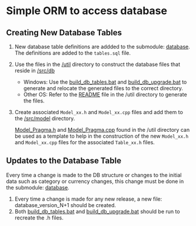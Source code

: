 Simple ORM to access database
=============================

Creating New Database Tables
----------------------------
1. New database table definitions are addded to the submodule: [database].
   The definitions are added to the `tables.sql` file.
2. Use the files in the [/util] directory to construct the database files
   that reside in [/src/db]

   * Windows: Use the [build_db_tables.bat] and [build_db_upgrade.bat]
     to generate and relocate the generated files to the correct directory.
   * Other OS: Refer to the [README] file in the /util directory to
     generate the files.

3. Create associated `Model_xx.h` and `Model_xx.cpp` files and add them
   to the [/src/model] directory.

   [Model_Pragma.h] and [Model_Pragma.cpp] found in the /util directory
   can be used as a template to help in the construction of the new
   `Model_xx.h` and `Model_xx.cpp` files for the associated
   `Table_xx.h` files.

Updates to the Database Table
-----------------------------
Every time a change is made to the DB structure or changes to the initial
data such as category or currency changes, this change must be done in
the submodule: [database].

1. Every time a change is made for any new release, a new file:
   database_version_N+1 should be created.
2. Both [build_db_tables.bat] and [build_db_upgrade.bat] should be run to
   recreate the .h files.

[database]: https://github.com/moneymanagerex/database
[/src/db]: .
[/src/model]: ../model
[/util]: ../../util
[README]: ../../util/README.md
[Model_Pragma.h]: ../../util/Model_Pragma.h
[Model_Pragma.cpp]: ../../util/Model_Pragma.cpp
[build_db_tables.bat]: ../../util/build_db_tables.bat
[build_db_upgrade.bat]: ../../util/build_db_upgrade.bat